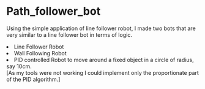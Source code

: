 # Path_follower_bot
Using the simple application of line follower robot, I made two bots that are very similar to a line follower bot in terms of logic.<br>
<li>Line Follower Robot
<li>Wall Following Robot
<li>PID controlled Robot to move around a fixed object in a circle of radius, say 10cm.<br>
[As my tools were not working I could implement only the proportionate part of the PID algorithm.]<br> 
